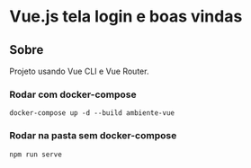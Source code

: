 # Vue.js tela login e boas vindas

## Sobre
Projeto usando Vue CLI e Vue Router. 

### Rodar com docker-compose
```
docker-compose up -d --build ambiente-vue
```

### Rodar na pasta sem docker-compose
```
npm run serve
```

